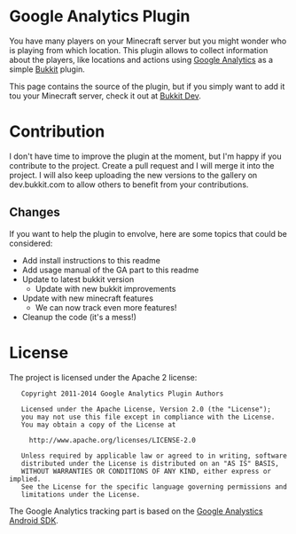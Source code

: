 Google Analytics Plugin
==============

You have many players on your Minecraft server but you might wonder who is
playing from which location. This plugin allows to collect information about the 
players, like locations and actions using 
[Google Analytics](http://www.google.de/analytics/) as a simple 
[Bukkit](http://bukkit.org/) plugin.


This page contains the source of the plugin, but if you simply want to add it tou your Minecraft server, check it out at [Bukkit Dev](http://dev.bukkit.org/bukkit-plugins/googleanalyticsplugin/).


# Contribution

I don't have time to improve the plugin at the moment, but I'm happy if you 
contribute to the project. Create a pull request and I will merge it into the 
project. I will also keep uploading the new versions to the gallery on dev.bukkit.com 
to allow others to benefit from your contributions.

## Changes

If you want to help the plugin to envolve, here are some topics that could be 
considered:

* Add install instructions to this readme
* Add usage manual of the GA part to this readme
* Update to latest bukkit version
    * Update with new bukkit improvements
* Update with new minecraft features
    * We can now track even more features!
* Cleanup the code (it's a mess!)

# License

The project is licensed under the Apache 2 license:


```
   Copyright 2011-2014 Google Analytics Plugin Authors

   Licensed under the Apache License, Version 2.0 (the "License");
   you may not use this file except in compliance with the License.
   You may obtain a copy of the License at

     http://www.apache.org/licenses/LICENSE-2.0

   Unless required by applicable law or agreed to in writing, software
   distributed under the License is distributed on an "AS IS" BASIS,
   WITHOUT WARRANTIES OR CONDITIONS OF ANY KIND, either express or implied.
   See the License for the specific language governing permissions and
   limitations under the License.
```

The Google Analytics tracking part is based on the [Google Analystics Android SDK](https://developers.google.com/analytics/devguides/collection/android/).